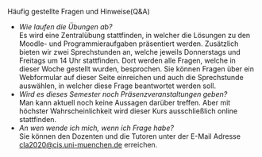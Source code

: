 Häufig gestellte Fragen und Hinweise(Q&A)

- *Wie laufen die Übungen ab?* <br>
Es wird eine Zentralübung stattfinden, in welcher die Lösungen zu den Moodle- und Programmieraufgaben präsentiert werden.
Zusätzlich bieten wir zwei Sprechstunden an, welche jeweils Donnerstags und Freitags um 14 Uhr stattfinden.
Dort werden alle Fragen, welche in dieser Woche gestellt wurden, besprochen. 
Sie können Fragen über ein Webformular auf dieser Seite einreichen und auch die Sprechstunde auswählen, 
in welcher diese Frage beantwortet werden soll.
- *Wird es dieses Semester noch Präsenzveranstaltungen geben?* <br>
Man kann aktuell noch keine Aussagen darüber treffen. 
Aber mit höchster Wahrscheinlichkeit wird dieser Kurs ausschließlich online stattfinden.
- *An wen wende ich mich, wenn ich Frage habe?* <br>
Sie können den Dozenten und die Tutoren unter der E-Mail Adresse cla2020@cis.uni-muenchen.de erreichen.

